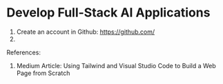 # Develop Full-Stack AI Applications
1. Create an account in Github: https://github.com/
2. 

References:

1. Medium Article: Using Tailwind and Visual Studio Code to Build a Web Page from Scratch
